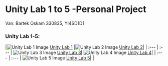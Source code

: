 # Unity Lab 1 to 5 -Personal Project

Van: Bartek Oskam
330835, YI4SD1D1

### Unity Lab 1-5:
|![Unity Lab 1 Image](https://connect-prd-cdn.unity.com/20190522/learn/images/60494529-4835-4a56-8c7c-ed4cddc48550_Screen_Shot_2019_05_22_at_2.25.40_PM.png) [Unity Lab 1](https://learn.unity.com/tutorial/lab-1-personal-project-plan/?courseId=5cf96c41edbc2a2ca6e8810f&projectId=5caccdfbedbc2a3cef0efe63&tab=materials&uv=2018.4#)
|![Unity Lab 2 Image](https://connect-prd-cdn.unity.com/20190606/learn/images/3911de90-959f-42aa-b999-8604db788c65_lab_2.png) [Unity Lab 2](https://learn.unity.com/tutorial/lab-2-new-project-with-primitives?courseId=5cf96c41edbc2a2ca6e8810f&projectId=5cdcc312edbc2a24a41671e6#)|
| :--- | :--- |
![Unity Lab 3 Image](https://connect-prd-cdn.unity.com/20190606/learn/images/9da97b85-502f-450c-8d29-636d52851b7c_lab_3.png) [Unity Lab 3](https://learn.unity.com/tutorial/lab-3-player-control?courseId=5cf96c41edbc2a2ca6e8810f&projectId=5cf9639bedbc2a2b1fe1e848)|
![Unity Lab 4 Image](https://connect-prd-cdn.unity.com/20190606/learn/images/132705cf-0b5c-433f-9a77-0e30d5302585_lab_4.png) [Unity Lab 4](https://learn.unity.com/tutorial/lab-4-basic-gameplay?courseId=5cf96c41edbc2a2ca6e8810f&projectId=5cf96846edbc2a2bcde6d0fc#)|
| :--- | :--- |
![Unity Lab 5 Image](https://connect-prd-cdn.unity.com/20190606/learn/images/5c25a942-829e-42e9-8ac7-9ca22fda0c98_lab_5.png) [Unity Lab 5](https://learn.unity.com/tutorial/lab-5-swap-out-your-assets-1?courseId=5cf96c41edbc2a2ca6e8810f&projectId=5cf96bdeedbc2a2b475972b3&tab=educator)| |